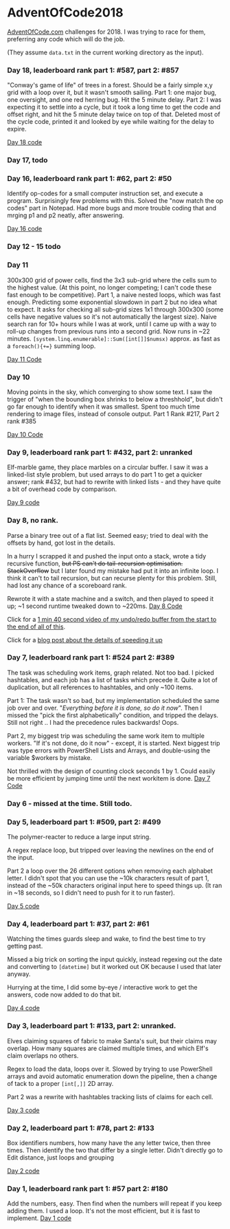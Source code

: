 # AdventOfCode2018

[AdventOfCode.com](http://www.adventofcode.com) challenges for 2018.
I was trying to race for them,  preferring any code which will do the job.

(They assume `data.txt` in the current working directory as the input).

### Day 18, leaderboard rank part 1: #587, part 2: #857
"Conway's game of life" of trees in a forest. 
Should be a fairly simple x,y grid with a loop over it, but it wasn't smooth sailing.
Part 1: one major bug, one oversight, and one red herring bug. Hit the 5 minute delay.
Part 2: I was expecting it to settle into a cycle, 
but it took a long time to get the code and offset right,
and hit the 5 minute delay twice on top of that.
Deleted most of the cycle code, printed it and looked by eye while waiting for the delay to expire.

[Day 18 code](https://github.com/HumanEquivalentUnit/AdventOfCode2018/blob/master/2018-12-18-PowerShell-p1-and-p2.ps1)

### Day 17, todo

### Day 16, leaderboard rank part 1: #62, part 2: #50
Identify op-codes for a small computer instruction set, 
and execute a program.
Surprisingly few problems with this.
Solved the "now match the op codes" part in Notepad.
Had more bugs and more trouble coding that and mrging p1 and p2 neatly, after answering.

[Day 16 code](https://github.com/HumanEquivalentUnit/AdventOfCode2018/blob/master/2018-12-16-PowerShell-p1-and-p2.ps1)

### Day 12 - 15 todo

### Day 11
300x300 grid of power cells, find the 3x3 sub-grid where the cells sum to the highest value.
(At this point, no longer competing; I can't code these fast enough to be competitive).
Part 1, a naive nested loops, which was fast enough. 
Predicting some exponential slowdown in part 2 but no idea what to expect.
It asks for checking all sub-grid sizes 1x1 through 300x300
(some cells have negative values so it's not automatically the largest size).
Naive search ran for 10+ hours while I was at work, 
until I came up with a way to roll-up changes from previous runs into a second grid.
Now runs in ~22 minutes. 
`[system.linq.enumerable]::Sum([int[]]$numsx)` approx. as fast as a `foreach(){+=}` summing loop.

[Day 11 Code](https://github.com/HumanEquivalentUnit/AdventOfCode2018/blob/master/2018-12-11-PowerShell-p1-and-p2.ps1)

### Day 10
Moving points in the sky, which converging to show some text.
I saw the trigger of "when the bounding box shrinks to below a threshhold", 
but didn't go far enough to identify when it was smallest. 
Spent too much time rendering to image files, instead of console output.
Part 1 Rank #217, Part 2 rank #385

[Day 10 Code](https://github.com/HumanEquivalentUnit/AdventOfCode2018/blob/master/2018-12-10-PowerShell-p1-and-p2.ps1)

### Day 9, leaderboard rank part 1: #432, part 2: unranked
Elf-marble game, they place marbles on a circular buffer.
I saw it was a linked-list style problem, 
but used arrays to do part 1 to get a quicker answer; rank #432,
but had to rewrite with linked lists - and they have quite a bit of overhead code by comparison.

[Day 9 code](https://github.com/HumanEquivalentUnit/AdventOfCode2018/blob/master/2018-12-09-PowerShell-p1-and-p2.ps1)

### Day 8, no rank.
Parse a binary tree out of a flat list.
Seemed easy; tried to deal with the offsets by hand, got lost in the details.

In a hurry I scrapped it and pushed the input onto a stack,
wrote a tidy recursive function, ~~but PS can't do tail-recursion optimisation.
StackOverflow~~ but I later found my mistake had put it into an infinite loop.
I think it can't to tail recursion, but can recurse plenty for this problem.
Still, had lost any chance of a scoreboard rank.

Rewrote it with a state machine and a switch, 
and then played to speed it up; ~1 second runtime tweaked down to ~220ms.
[Day 8 Code](https://github.com/HumanEquivalentUnit/AdventOfCode2018/blob/master/2018-12-08-PowerShell-p1-and-p2.ps1)

Click for a [1 min 40 second video of my undo/redo buffer from the start to the end of all of this](https://streamable.com/8lnzs).

Click for a [blog post about the details of speeding it up](https://humanequivalentunit.github.io/Speed-Tweaks-AoC-Day-8/)

### Day 7, leaderboard rank part 1: #524 part 2: #389
The task was scheduling work items, graph related. Not too bad.
I picked hashtables, and each job has a list of tasks which precede it.
Quite a lot of duplication, but all references to hashtables, and only ~100 items.

Part 1: The task wasn't so bad, but my implementation scheduled
the same job over and over. "*Everything before it is done, so do it now*". 
Then I missed the "pick the first alphabetically" condition, and tripped the delays.
Still not right .. I had the precedence rules backwards! Oops.

Part 2, my biggest trip was scheduling the same work item to multiple workers.
"If it's not done, do it now" - except, it is started. 
Next biggest trip was type errors with PowerShell Lists and Arrays,
and double-using the variable $workers by mistake.

Not thrilled with the design of counting clock seconds 1 by 1.
Could easily be more efficient by jumping time until the next workitem is done.
[Day 7 Code](https://github.com/HumanEquivalentUnit/AdventOfCode2018/blob/master/2018-12-07-PowerShell-p1-and-p2.ps1)

### Day 6 - missed at the time. Still todo.

### Day 5, leaderboard part 1: #509, part 2: #499
The polymer-reacter to reduce a large input string.

A regex replace loop, but tripped over leaving the newlines on the end of the input.

Part 2 a loop over the 26 different options when removing each alphabet letter.
I didn't spot that you can use the ~10k characters result of part 1,
instead of the ~50k characters original input here to speed things up.
(It ran in ~18 seconds, so I didn't need to push for it to run faster).

[Day 5 code](https://github.com/HumanEquivalentUnit/AdventOfCode2018/blob/master/2018-12-05-PowerShell-p1-and-p2.ps1)


### Day 4, leaderboard part 1: #37, part 2: #61
Watching the times guards sleep and wake, to find the best time to try getting past.

Missed a big trick on sorting the input quickly,
instead regexing out the date and converting to `[datetime]` 
but it worked out OK because I used that later anyway.

Hurrying at the time, I did some by-eye / interactive work to get the answers, 
code now added to do that bit.

[Day 4 code](https://github.com/HumanEquivalentUnit/AdventOfCode2018/blob/master/2018-12-04-PowerShell-p1-and-p2.ps1)

### Day 3, leaderboard part 1: #133, part 2: unranked.
Elves claiming squares of fabric to make Santa's suit, 
but their claims may overlap. How many squares are claimed multiple times,
and which Elf's claim overlaps no others.

Regex to load the data, loops over it.
Slowed by trying to use PowerShell arrays and avoid automatic enumeration
down the pipeline, then a change of tack to a proper `[int[,]]` 2D array.

Part 2 was a rewrite with hashtables tracking lists of claims for each cell.

[Day 3 code](https://github.com/HumanEquivalentUnit/AdventOfCode2018/blob/master/2018-12-03-PowerShell-p1-and-p2.ps1)

### Day 2, leaderboard part 1: #78, part 2: #133
Box identifiers numbers, how many have the any letter twice, then three times.
Then identify the two that differ by a single letter.
Didn't directly go to Edit distance, just loops and grouping

[Day 2 code](https://github.com/HumanEquivalentUnit/AdventOfCode2018/blob/master/2018-12-02-PowerShell-p1-and-p2.ps1)

### Day 1, leaderboard rank part 1: #57 part 2: #180
Add the numbers, easy. 
Then find when the numbers will repeat if you keep adding them.
I used a loop. It's not the most efficient, but it is fast to implement.
[Day 1 code](https://github.com/HumanEquivalentUnit/AdventOfCode2018/blob/master/2018-12-01-PowerShell-p1-and-p2.ps1)
